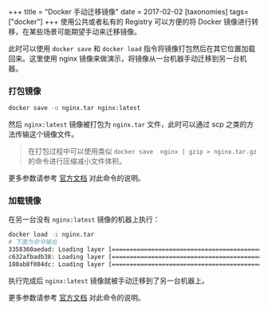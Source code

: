 +++
title = "Docker 手动迁移镜像"
date = 2017-02-02
[taxonomies]
tags=["docker"]
+++
使用公共或者私有的 Registry 可以方便的将 Docker 镜像进行转移，在某些场景可能期望手动来迁移镜像。

此时可以使用 `docker save` 和 `docker load` 指令将镜像打包然后在其它位置加载回来。这里使用 nginx 镜像来做演示，将镜像从一台机器手动迁移到另一台机器。
<!--more-->
### 打包镜像
```bash
docker save -o nginx.tar nginx:latest
```
然后 `nginx:latest` 镜像被打包为 `nginx.tar` 文件，此时可以通过 scp 之类的方法传输这个镜像文件。

> 在打包过程中可以使用类似 `docker save  nginx | gzip > nginx.tar.gz` 的命令进行压缩减小文件体积。

更多参数请参考 [官方文档](https://docs.docker.com/engine/reference/commandline/save/) 对此命令的说明。

### 加载镜像
在另一台没有 `nginx:latest` 镜像的机器上执行：
```bash
docker load -i nginx.tar
# 下面为命令输出
3358360aedad: Loading layer [==================================================>]  58.44MB/58.44MB
c632afbadb38: Loading layer [==================================================>]  53.91MB/53.91MB
180ab8f004dc: Loading layer [==================================================>]  3.584kB/3.584kB
```
执行完成后 `nginx:latest` 镜像就被手动迁移到了另一台机器上。

更多参数请参考 [官方文档](https://docs.docker.com/engine/reference/commandline/load/) 对此命令的说明。
